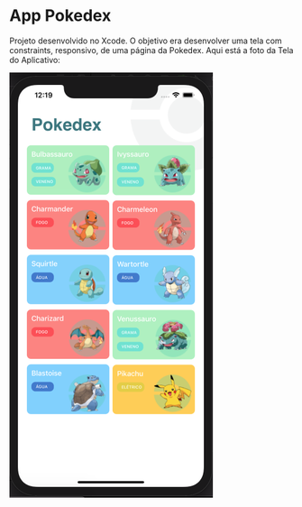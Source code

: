# App Pokedex
Projeto desenvolvido no Xcode. O objetivo era desenvolver uma tela com constraints, responsivo, de uma página da Pokedex. 
Aqui está a foto da Tela do Aplicativo:

![Screenshot](TelaApp.png)
